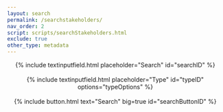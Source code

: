 ```yaml
---
layout: search
permalink: /searchstakeholders/
nav_order: 2
script: scripts/searchStakeholders.html
exclude: true
other_type: metadata
--- 
```


<center>
{% include textinputfield.html placeholder="Search" id="searchID" %}
<br><br>
{% include textinputfield.html placeholder="Type" id="typeID" options="typeOptions" %}
<br><br>
{% include button.html text="Search" big=true id="searchButtonID" %} 
</center>